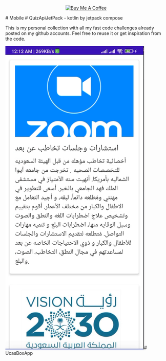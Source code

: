 <p align="center">
<a href="http://www.osamahillis.eb2a.com/?i=2" target="_blank"><img src="https://cdn.buymeacoffee.com/buttons/default-blue.png" alt="Buy Me A Coffee" style="height: 30px !important;width: 150px !important;" ></a>
</p>
# Mobile # QuizApiJetPack - kotlin by jetpack compose

This is my personal collection with all my fast code challenges already posted on my github accounts. Feel free to reuse it or get inspiration from the code.  

<img src="Assets/img.png" alt="mockups" /># UcasBoxApp 
